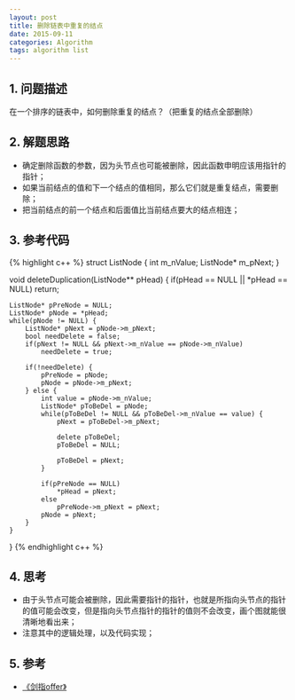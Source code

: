 ```yaml
---
layout: post
title: 删除链表中重复的结点
date: 2015-09-11
categories: Algorithm
tags: algorithm list
---
```


## 1. 问题描述

在一个排序的链表中，如何删除重复的结点？（把重复的结点全部删除）

## 2. 解题思路

- 确定删除函数的参数，因为头节点也可能被删除，因此函数申明应该用指针的指针；
- 如果当前结点的值和下一个结点的值相同，那么它们就是重复结点，需要删除；
- 把当前结点的前一个结点和后面值比当前结点要大的结点相连；

## 3. 参考代码

{% highlight c++ %}
struct ListNode {
	int m_nValue;
	ListNode* m_pNext;
}

void deleteDuplication(ListNode** pHead) {
	if(pHead == NULL || *pHead == NULL)
		return;

	ListNode* pPreNode = NULL;
	ListNode* pNode = *pHead;
	while(pNode != NULL) {
		ListNode* pNext = pNode->m_pNext;
		bool needDelete = false;
		if(pNext != NULL && pNext->m_nValue == pNode->m_nValue)
			needDelete = true;

		if(!needDelete) {
			pPreNode = pNode;
			pNode = pNode->m_pNext;
		} else {
			int value = pNode->m_nValue;
			ListNode* pToBeDel = pNode;
			while(pToBeDel != NULL && pToBeDel->m_nValue == value) {
				pNext = pToBeDel->m_pNext;

				delete pToBeDel;
				pToBeDel = NULL;

				pToBeDel = pNext;
			}

			if(pPreNode == NULL)
				*pHead = pNext;
			else 
				pPreNode->m_pNext = pNext;
			pNode = pNext;
		}
	}
}
{% endhighlight c++ %}

## 4. 思考

- 由于头节点可能会被删除，因此需要指针的指针，也就是所指向头节点的指针的值可能会改变，但是指向头节点指针的指针的值则不会改变，画个图就能很清晰地看出来；
- 注意其中的逻辑处理，以及代码实现；

## 5. 参考

- [《剑指offer》](http://www.broadview.com.cn/#book/bookdetail/bookDetailAll.jsp?book_id=12c9bc27-a944-11e4-9c0a-005056c00008&isbn=978-7-121-23245-9)